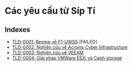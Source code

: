 # Các yêu cầu từ Síp Tí

## Indexes

* [TLD-0001: Review về F1-UWSS](./TLD-0001/README.md) [FAILED]
* [TLD-0002: Nghiên cứu về Acronis Cyber Infrastructure](./TLD-0002/README.md)
* [TLD-0003: Nghiên cứu về VEEAM](./TLD-0003/README.md)
* [TLD-0004: Giải pháp VMWare ESXi và Ceph storage](./TLD-0004/README.md)